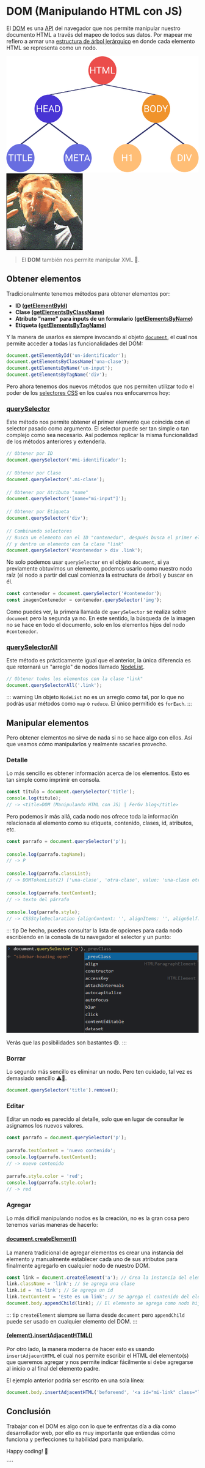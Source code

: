 # DOM (Manipulando HTML con JS)

El [DOM](https://developer.mozilla.org/es/docs/Web/API/Document_Object_Model/Introduction) es una [API](https://developer.mozilla.org/es/docs/Glossary/API) del navegador que nos permite manipular nuestro documento HTML a través del mapeo de todos sus datos. Por mapear me refiero a armar una [estructura de árbol jerárquico](<https://es.wikipedia.org/wiki/%C3%81rbol_(inform%C3%A1tica)>) en donde cada elemento HTML se representa como un nodo.

![DOM](./dom.png)
![Blow mind](./blow-mind.gif)

> El **DOM** también nos permite manipular XML 🤯.

## Obtener elementos

Tradicionalmente tenemos métodos para obtener elementos por:

- **ID ([getElementById](https://developer.mozilla.org/es/docs/Web/API/Document/getElementById))**
- **Clase ([getElementsByClassName](https://developer.mozilla.org/es/docs/Web/API/Document/getElementsByClassName))**
- **Atributo "name" para inputs de un formulario ([getElementsByName](https://developer.mozilla.org/es/docs/Web/API/Document/getElementsByName))**
- **Etiqueta ([getElementsByTagName](https://developer.mozilla.org/es/docs/Web/API/Document/getElementsByTagName))**

Y la manera de usarlos es siempre invocando al objeto [`document`](https://developer.mozilla.org/es/docs/Web/API/Document), el cual nos permite acceder a todas las funcionalidades del DOM:

```js
document.getElementById('un-identificador');
document.getElementsByClassName('una-clase');
document.getElementsByName('un-input');
document.getElementsByTagName('div');
```

Pero ahora tenemos dos nuevos métodos que nos permiten utilizar todo el poder de los [selectores CSS](https://developer.mozilla.org/es/docs/Learn/CSS/Building_blocks/Selectors) en los cuales nos enfocaremos hoy:

### [querySelector](https://developer.mozilla.org/en-US/docs/Web/API/Document/querySelector)

Este método nos permite obtener el primer elemento que coincida con el selector pasado como argumento. El selector puede ser tan simple o tan complejo como sea necesario. Así podemos replicar la misma funcionalidad de los métodos anteriores y extenderla.

```js
// Obtener por ID
document.querySelector('#mi-identificador');

// Obtener por Clase
document.querySelector('.mi-clase');

// Obtener por Atributo "name"
document.querySelector('[name="mi-input"]');

// Obtener por Etiqueta
document.querySelector('div');

// Combinando selectores
// Busca un elemento con el ID "contenedor", después busca el primer elemento div
// y dentro un elemento con la clase "link"
document.querySelector('#contenedor > div .link');
```

<!-- TODO: add explanation about using querySelector on an element -->
No solo podemos usar `querySelector` en el objeto `document`, si ya previamente obtuvimos un elemento, podemos usarlo como nuestro nodo raíz (el nodo a partir del cual comienza la estructura de árbol) y buscar en él.

```js
const contenedor = document.querySelector('#contenedor');
const imagenContenedor = contenedor.querySelector('img');
```

Como puedes ver, la primera llamada de `querySelector` se realiza sobre `document` pero la segunda ya no. En este sentido, la búsqueda de la imagen no se hace en todo el documento, solo en los elementos hijos del nodo `#contenedor`.

### [querySelectorAll](https://developer.mozilla.org/en-US/docs/Web/API/Document/querySelectorAll)

Este método es prácticamente igual que el anterior, la única diferencia es que retornará un "arreglo" de nodos llamado [NodeList](https://developer.mozilla.org/es/docs/Web/API/NodeList).

```js
// Obtener todos los elementos con la clase "link"
document.querySelectorAll('.link');
```

::: warning
Un objeto `NodeList` no es un arreglo como tal, por lo que no podrás usar métodos como `map` o `reduce`. El único permitido es `forEach`.
:::

## Manipular elementos

Pero obtener elementos no sirve de nada si no se hace algo con ellos. Así que veamos cómo manipularlos y realmente sacarles provecho.

### Detalle

Lo más sencillo es obtener información acerca de los elementos. Esto es tan simple como imprimir en consola.

```js
const titulo = document.querySelector('title');
console.log(titulo);
// -> <title>DOM (Manipulando HTML con JS) | FerGv blog</title>
```

Pero podemos ir más allá, cada nodo nos ofrece toda la información relacionada al elemento como su etiqueta, contenido, clases, id, atributos, etc.

```js
const parrafo = document.querySelector('p');

console.log(parrafo.tagName);
// -> P

console.log(parrafo.classList);
// -> DOMTokenList(2) ['una-clase', 'otra-clase', value: 'una-clase otra-clase']

console.log(parrafo.textContent);
// -> texto del párrafo

console.log(parrafo.style);
// -> CSSStyleDeclaration {alignContent: '', alignItems: '', alignSelf: '', ...}
```

::: tip
De hecho, puedes consultar la lista de opciones para cada nodo escribiendo en la consola de tu navegador el selector y un punto:

![Options](./node-options.png)

Verás que las posibilidades son bastantes 😅.
:::

### Borrar

Lo segundo más sencillo es eliminar un nodo. Pero ten cuidado, tal vez es demasiado sencillo ⚠😬.

```js
document.querySelector('title').remove();
```

### Editar

Editar un nodo es parecido al detalle, solo que en lugar de consultar le asignamos los nuevos valores.

```js
const parrafo = document.querySelector('p');

parrafo.textContent = 'nuevo contenido';
console.log(parrafo.textContent);
// -> nuevo contenido

parrafo.style.color = 'red';
console.log(parrafo.style.color);
// -> red
```

### Agregar

Lo más difícil manipulando nodos es la creación, no es la gran cosa pero tenemos varias maneras de hacerlo:

#### [document.createElement()](https://developer.mozilla.org/es/docs/Web/API/Document/createElement)

La manera tradicional de agregar elementos es crear una instancia del elemento y manualmente establecer cada uno de sus atributos para finalmente agregarlo en cualquier nodo de nuestro DOM.

```js
const link = document.createElement('a'); // Crea la instancia del elemento
link.className = 'link'; // Se agrega una clase
link.id = 'mi-link'; // Se agrega un id
link.textContent = 'Este es un link'; // Se agrega el contenido del elemento
document.body.appendChild(link); // El elemento se agrega como nodo hijo de `body`
```

::: tip
`createElement` siempre se llama desde `document` pero `appendChild` puede ser usado en cualquier elemento del DOM.
:::

#### [{element}.insertAdjacentHTML()](https://developer.mozilla.org/es/docs/Web/API/Element/insertAdjacentHTML)

Por otro lado, la manera moderna de hacer esto es usando `insertAdjacentHTML` el cual nos permite escribir el HTML del elemento(s) que queremos agregar y nos permite indicar fácilmente si debe agregarse al inicio o al final del elemento padre.

El ejemplo anterior podría ser escrito en una sola línea:

```js
document.body.insertAdjacentHTML('beforeend', '<a id="mi-link" class="link">Este es un link</a>');
```

## Conclusión

Trabajar con el DOM es algo con lo que te enfrentas día a día como desarrollador web, por ello es muy importante que entiendas cómo funciona y perfecciones tu habilidad para manipularlo.

Happy coding! 🥸

<Disqus />
````
